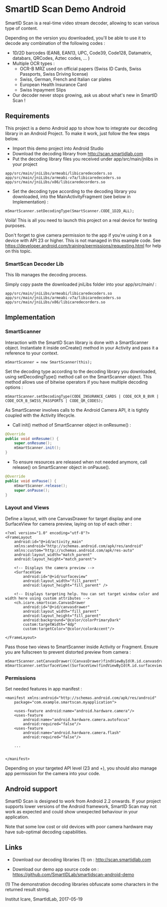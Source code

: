 # SmartID Scan Demo Android

SmartID Scan is a real-time video stream decoder, allowing to scan various type of content.

Depending on the version you downloaded, you'll be able to use it to decode any combination of the following codes :

* 1D/2D barcodes (EAN8, EAN13, UPC, Code39, Code128, Datamatrix, databars, QRCodes, Aztec codes, ... )
* Multiple OCR types :
    * OCR-B MRZ used on official papers (Swiss ID Cards, Swiss Passports, Swiss Driving license)
    * Swiss, German, French and Italian car plates
    * European Health Insurance Card
    * Swiss Inpayment Slips
* Our decoder never stops growing, ask us about what's new in SmartID Scan !

## Requirements

This project is a demo Android app to show how to integrate our decoding library in an Android Project. To make it work, just follow the few steps below.

* Import this demo project into Android Studio
* Download the decoding library from http://scan.smartidlab.com 
* Put the decoding library files you received under app/src/main/jnlibs in your project

```app/src/main/jniLibs
app/src/main/jniLibs/armeabi/libicaredecoders.so
app/src/main/jniLibs/armeabi-v7a/libicaredecoders.so
app/src/main/jniLibs/x86/libicaredecorders.so
```
* Set the decoding type according to the decoding library you downloaded, into the MainActivityFragment (see below in Implementation) :

````mSmartScanner.setDecodingType(SmartScanner.CODE_1D2D_ALL);````

Voilà! This is all you need to launch this project on a real device for testing purposes.

Don't forget to give camera permission to the app if you're using it on a device with API 23 or higher. This is not managed in this example code. See https://developer.android.com/training/permissions/requesting.html for help on this topic.


### SmartScan Decoder Lib

This lib manages the decoding process.

Simply copy paste the downloaded jniLibs folder into your app/src/main/ :

```app/src/main/jniLibs
app/src/main/jniLibs/armeabi/libicaredecoders.so
app/src/main/jniLibs/armeabi-v7a/libicaredecoders.so
app/src/main/jniLibs/x86/libicaredecorders.so
```

## Implementation

### SmartScanner

Interaction with the SmartID Scan library is done with a SmartScanner object. Instantiate it inside onCreate() method in your Activity and pass it a reference to your context.

    mSmartScanner = new SmartScanner(this);

Set the decoding type according to the decoding library you downloaded, using setDecodingType() method call on the SmartScanner object. This method allows use of bitwise operators if you have multiple decoding options :

    mSmartScanner.setDecodingType(CODE_INSURANCE_CARDS | CODE_OCR_B_BVR | CODE_OCR_B_SWISS_PASSPORTS | CODE_QR_CODES);

As SmartScanner involves calls to the Android Camera API, it is tightly coupled with the Activity lifecycle.

* Call init() method of SmartScanner object in onResume() :

```java
@Override
public void onResume() {
    super.onResume();
    mSmartScanner.init();
}
```

* To ensure resources are released when not needed anymore, call release() on SmartScanner object in onPause().  

```java
@Override
public void onPause() {
    mSmartScanner.release();
    super.onPause();
}
```

### Layout and Views

Define a layout, with one CanvasDrawer for target display and one SurfaceView for camera preview, laying on top of each other :

```
<?xml version="1.0" encoding="utf-8"?>
<FrameLayout
    android:id="@+id/activity_main"
    xmlns:android="http://schemas.android.com/apk/res/android"
    xmlns:custom="http://schemas.android.com/apk/res-auto"
    android:layout_width="match_parent"
    android:layout_height="match_parent">

	<!-- Displays the camera preview -->
    <SurfaceView
        android:id="@+id/surfaceview"
        android:layout_width="fill_parent"
        android:layout_height="fill_parent" />

    <!-- Displays targeting help. You can set target window color and width here using custom attributes -->
    <ch.icare.smartscan.CanvasDrawer
        android:id="@+id/canvasdrawer"
        android:layout_width="fill_parent"
        android:layout_height="fill_parent"
        android:background="@color/colorPrimaryDark"
        custom:targetWidth="4dp"
        custom:targetColor="@color/colorAccent"/>

</FrameLayout>
```

Pass those two views to SmartScanner inside Activity or Fragment. Ensure you are fullscreen to prevent distorted preview from camera :


``` 
mSmartScanner.setCanvasDrawer((CanvasDrawer)findViewById(R.id.canvasdrawer));   
mSmartScanner.setSurfaceView((SurfaceView)findViewById(R.id.surfaceview));
```
    
### Permissions

Set needed features in app manifest :

```
<manifest xmlns:android="http://schemas.android.com/apk/res/android"
    package="com.example.smartscan.myapplication">
    
    <uses-feature android:name="android.hardware.camera"/>
    <uses-feature
        android:name="android.hardware.camera.autofocus"
        android:required="false"/>
    <uses-feature
        android:name="android.hardware.camera.flash"
        android:required="false"/>
    
    ...


</manifest>
```
Depending on your targeted API level (23 and +), you should also manage app permission for the camera into your code.

## Android support

SmartID Scan is designed to work from Android 2.2 onwards. If your project supports lower versions of the Android framework, SmartID Scan may not work as expected and could show unexpected behaviour in your application.

Note that some low cost or old devices with poor camera hardware may have sub-optimal decoding capabilities. 

## Links
* Download our decoding libraries (1) on :
http://scan.smartidlab.com

* Download our demo app source code on :
https://github.com/SmartIDLab/smartidscan-android-demo


(1) The demonstration decoding libraries obfuscate some characters in the returned result string.


Institut Icare, SmartIdLab, 2017-05-19





 
